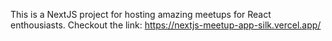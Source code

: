 This is a NextJS project for hosting amazing meetups for React enthousiasts.
Checkout the link: https://nextjs-meetup-app-silk.vercel.app/
